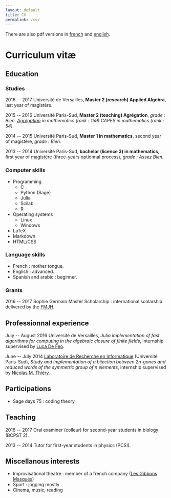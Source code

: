 ```yaml
---
layout: default
title: CV
permalink: /cv/
---
```


There are also pdf versions in [french](cv_last.pdf) and [english](cv_last_en.pdf).

# Curriculum vitæ

## Education

### Studies

2016 -- 2017 Université de Versailles, **Master 2 (research) Applied Algebra**,
last year of magistère.

2015 -- 2016 Université Paris-Sud, **Master 2 (teaching) Agrégation**,
*grade : Bien. [Agrégation](https://en.wikipedia.org/wiki/Agrégation_in_France) in mathematics (rank : 159) CAPES in mathematics (rank : 54).*

2014 -- 2015 Université Paris-Sud, **Master 1 in mathematics**, second year of magistère, *grade : Bien.*

2013 -- 2014 Université Paris-Sud, **bachelor (licence 3) in mathematics**, first year of [magistère](https://www.math.u-psud.fr/-Magistere-?lang=fr) (three-years optionnal process), *grade : Assez Bien.*

### Computer skills

* Programming
	* C
	* Python (Sage)
	* Julia
	* Scilab
	* R
* Operating systems
	* Linux
	* Windows
* LaTeX
* Markdown
* HTML/CSS

### Language skills

* French : mother tongue.
* English : advanced.
* Spanish and arabic : beginner.

### Grants

2016 -- 2017 Sophie Germain Master Scholarchip : international scolarship delivered by the [FMJH](https://www.fondation-hadamard.fr/en).

## Professionnal experience

July -- August 2016 Université de Versailles, *Julia implementation of fast
algorithms for computing in the algebraic closure of finite fields*, internship supervised by [Luca De
Feo](http://www.defeo.lu).

June -- July 2014 [Laboratoire de Recherche en
Informatique](https://www.lri.fr/presentation_en.php) (Université Paris-Sud),
*Study and implementation of a bijection between 2n-gones and reduced words of
the symmetric group of n elements*, internship supervised by [Nicolas M.
Thiéry](http://nicolas.thiery.name/).

## Participations

* Sage days 75 : coding theory

## Teaching

2016 -- 2017 Oral examiner (colleur) for second-year students in biology (BCPST
2).

2013 -- 2014 Tutor for first-year students in physics (PCSI).

## Miscellanous interests

* Improvisational theatre : member of a french company ([Les Gibbons
  Masqués](http://gibbonsmasques.com/))
* Sport : jogging mostly
* Cinema, music, reading


